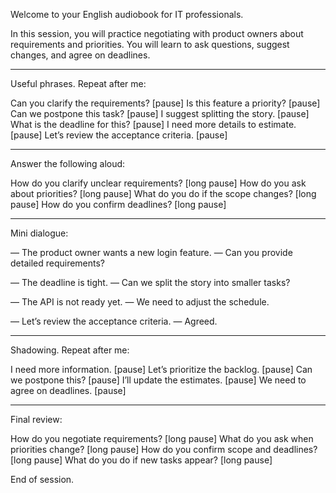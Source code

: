 Welcome to your English audiobook for IT professionals.

In this session, you will practice negotiating with product owners about requirements and priorities. You will learn to ask questions, suggest changes, and agree on deadlines.


---

Useful phrases. Repeat after me:

Can you clarify the requirements? [pause]
Is this feature a priority? [pause]
Can we postpone this task? [pause]
I suggest splitting the story. [pause]
What is the deadline for this? [pause]
I need more details to estimate. [pause]
Let’s review the acceptance criteria. [pause]


---

Answer the following aloud:

How do you clarify unclear requirements? [long pause]
How do you ask about priorities? [long pause]
What do you do if the scope changes? [long pause]
How do you confirm deadlines? [long pause]


---

Mini dialogue:

— The product owner wants a new login feature.
— Can you provide detailed requirements?

— The deadline is tight.
— Can we split the story into smaller tasks?

— The API is not ready yet.
— We need to adjust the schedule.

— Let’s review the acceptance criteria.
— Agreed.


---

Shadowing. Repeat after me:

I need more information. [pause]
Let’s prioritize the backlog. [pause]
Can we postpone this? [pause]
I’ll update the estimates. [pause]
We need to agree on deadlines. [pause]


---

Final review:

How do you negotiate requirements? [long pause]
What do you ask when priorities change? [long pause]
How do you confirm scope and deadlines? [long pause]
What do you do if new tasks appear? [long pause]

End of session.

